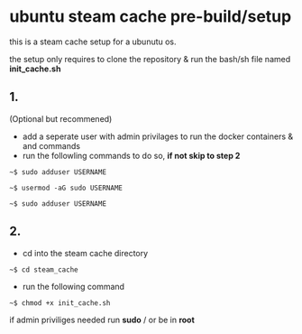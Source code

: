 # ubuntu steam cache pre-build/setup

this is a steam cache setup for a ubunutu os.

the setup only requires to clone the repository & run the bash/sh file named **init_cache.sh**

## 1.
  (Optional but recommened)
  - add a seperate user with admin privilages to run the docker containers & and commands
  - run the followling commands to do so, **if not skip to step **2****
  ```
  ~$ sudo adduser USERNAME
  ```
  ```
  ~$ usermod -aG sudo USERNAME
  ```
  ```
  ~$ sudo adduser USERNAME
  ```


## 2. 
  - cd into the steam cache directory
  ```
  ~$ cd steam_cache
  ```
  - run the following command 
  ```
  ~$ chmod +x init_cache.sh
  ```
  if admin priviliges needed run **sudo** /  or be in **root**
